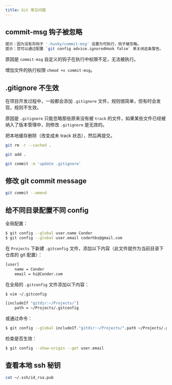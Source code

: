 ```yaml
---
title: Git 常见问题
---
```


## commit-msg 钩子被忽略

``` bash
提示：因为没有将钩子 '.husky/commit-msg' 设置为可执行，钩子被忽略。
提示：您可以通过配置 `git config advice.ignoredHook false` 来关闭这条警告。
```

原因是 `commit-msg` 自定义的钩子在执行中权限不足，无法被执行。

增加文件的执行权限 `chmod +x commit-msg`。

## .gitignore 不生效

在项目开发过程中，一般都会添加 `.gitignore` 文件，规则很简单，但有时会发现，规则不生效。

原因是 `.gitignore` 只能忽略那些原来没有被 `track` 的文件，如果某些文件已经被纳入了版本管理中，则修改 `.gitignore` 是无效的。

把本地缓存删除（改变成未 track 状态），然后再提交。

``` bash
git rm -r --cached .

git add .

git commit -m 'update .gitignore'
```

## 修改 git commit message

``` bash
git commit --amend
```

## 给不同目录配置不同 config

全局配置：

``` bash
$ git config --global user.name Conder
$ git config --global user.email coderhbs@gmail.com
```

在 `Projects` 下新建 `.gitconfig` 文件，添加以下内容（此文件就作为当前目录下仓库的 git 配置）：

``` bash
[user]
    name = Conder
    email = hi@Conder.com
```

在全局的 `.gitconfig` 文件添加以下内容：

``` bash
$ vim ~/.gitconfig

[includeIf "gitdir:~/Projects/"]
    path = ~/Projects/.gitconfig
```

或通过命令：

``` bash
$ git config --global includeIf."gitdir:~/Projects/".path ~/Projects/.gitconfig
```

检查是否生效：

``` bash
$ git config --show-origin --get user.email
```

## 查看本地 ssh 秘钥

``` bash
cat ~/.ssh/id_rsa.pub
```
